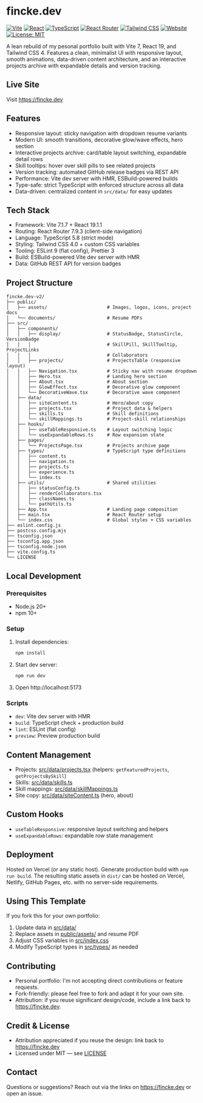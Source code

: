 # fincke.dev

[![Vite](https://img.shields.io/badge/Vite-7.1.7-646CFF?style=flat-square&logo=vite)](https://vite.dev/)
[![React](https://img.shields.io/badge/React-19.1.1-61DAFB?style=flat-square&logo=react)](https://react.dev/)
[![TypeScript](https://img.shields.io/badge/TypeScript-5.8-3178C6?style=flat-square&logo=typescript)](https://www.typescriptlang.org/)
[![React Router](https://img.shields.io/badge/React_Router-7.9.3-CA4245?style=flat-square&logo=react-router)](https://reactrouter.com/)
[![Tailwind CSS](https://img.shields.io/badge/Tailwind-4.0-38B2AC?style=flat-square&logo=tailwind-css)](https://tailwindcss.com/)
[![Website](https://img.shields.io/badge/Website-Work_in_progress-F59E0B?style=flat-square)](https://fincke.dev)
[![License: MIT](https://img.shields.io/badge/License-MIT-yellow.svg?style=flat-square)](https://opensource.org/licenses/MIT)

A lean rebuild of my pesonal portfolio built with Vite 7, React 19, and Tailwind CSS 4. Features a clean, minimalist UI with responsive layout, smooth animations, data-driven content architecture, and an interactive projects archive with expandable details and version tracking.

## Live Site

Visit https://fincke.dev

## Features

- Responsive layout: sticky navigation with dropdown resume variants
- Modern UI: smooth transitions, decorative glow/wave effects, hero section
- Interactive projects archive: card/table layout switching, expandable detail rows
- Skill tooltips: hover over skill pills to see related projects
- Version tracking: automated GitHub release badges via REST API
- Performance: Vite dev server with HMR, ESBuild-powered builds
- Type-safe: strict TypeScript with enforced structure across all data
- Data-driven: centralized content in `src/data/` for easy updates

## Tech Stack

- Framework: Vite 7.1.7 + React 19.1.1
- Routing: React Router 7.9.3 (client-side navigation)
- Language: TypeScript 5.8 (strict mode)
- Styling: Tailwind CSS 4.0 + custom CSS variables
- Tooling: ESLint 9 (flat config), Prettier 3
- Build: ESBuild-powered Vite dev server with HMR
- Data: GitHub REST API for version badges

## Project Structure

```
fincke.dev-v2/
├── public/
│   ├── assets/                      # Images, logos, icons, project docs
│   └── documents/                   # Resume PDFs
├── src/
│   ├── components/
│   │   ├── display/                 # StatusBadge, StatusCircle, VersionBadge
│   │   │                            # SkillPill, SkillTooltip, ProjectLinks
│   │   │                            # Collaborators
│   │   ├── projects/                # ProjectsTable (responsive layout)
│   │   ├── Navigation.tsx           # Sticky nav with resume dropdown
│   │   ├── Hero.tsx                 # Landing hero section
│   │   ├── About.tsx                # About section
│   │   ├── GlowEffect.tsx           # Decorative glow component
│   │   └── DecorativeWave.tsx       # Decorative wave component
│   ├── data/
│   │   ├── siteContent.ts           # Hero/about copy
│   │   ├── projects.tsx             # Project data & helpers
│   │   ├── skills.ts                # Skill definitions
│   │   └── skillMappings.ts         # Project-skill relationships
│   ├── hooks/
│   │   ├── useTableResponsive.ts    # Layout switching logic
│   │   └── useExpandableRows.ts     # Row expansion state
│   ├── pages/
│   │   └── ProjectsPage.tsx         # Projects archive page
│   ├── types/                       # TypeScript type definitions
│   │   ├── content.ts
│   │   ├── navigation.ts
│   │   ├── projects.ts
│   │   ├── experience.ts
│   │   └── index.ts
│   ├── utils/                       # Shared utilities
│   │   ├── statusConfig.ts
│   │   ├── renderCollaborators.tsx
│   │   ├── classNames.ts
│   │   └── pathUtils.ts
│   ├── App.tsx                      # Landing page composition
│   ├── main.tsx                     # React Router setup
│   └── index.css                    # Global styles + CSS variables
├── eslint.config.js
├── postcss.config.mjs
├── tsconfig.json
├── tsconfig.app.json
├── tsconfig.node.json
├── vite.config.ts
└── LICENSE
```

## Local Development

### Prerequisites

- Node.js 20+
- npm 10+

### Setup

1. Install dependencies:
   ```bash
   npm install
   ```
2. Start dev server:
   ```bash
   npm run dev
   ```
3. Open http://localhost:5173

### Scripts

- `dev`: Vite dev server with HMR
- `build`: TypeScript check + production build
- `lint`: ESLint (flat config)
- `preview`: Preview production build

## Content Management

- Projects: [src/data/projects.tsx](src/data/projects.tsx) (helpers: `getFeaturedProjects`, `getProjectsBySkill`)
- Skills: [src/data/skills.ts](src/data/skills.ts)
- Skill mappings: [src/data/skillMappings.ts](src/data/skillMappings.ts)
- Site copy: [src/data/siteContent.ts](src/data/siteContent.ts) (hero, about)

## Custom Hooks

- `useTableResponsive`: responsive layout switching and helpers
- `useExpandableRows`: expandable row state management

## Deployment

Hosted on Vercel (or any static host). Generate production build with `npm run build`. The resulting static assets in `dist/` can be hosted on Vercel, Netlify, GitHub Pages, etc. with no server-side requirements.

## Using This Template

If you fork this for your own portfolio:

1. Update data in [src/data/](src/data/)
2. Replace assets in [public/assets/](public/assets/) and resume PDF
3. Adjust CSS variables in [src/index.css](src/index.css)
4. Modify TypeScript types in [src/types/](src/types/) as needed

## Contributing

- Personal portfolio: I'm not accepting direct contributions or feature requests.
- Fork-friendly: please feel free to fork and adapt it for your own site.
- Attribution: if you reuse significant design/code, include a link back to https://fincke.dev.

## Credit & License

- Attribution appreciated if you reuse the design: link back to https://fincke.dev
- Licensed under MIT — see [LICENSE](LICENSE)

## Contact

Questions or suggestions? Reach out via the links on https://fincke.dev or open an issue.
